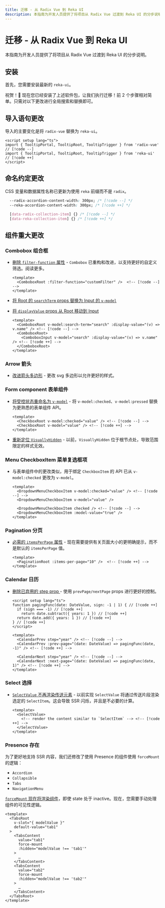 ```yaml
---
title: 迁移 - 从 Radix Vue 到 Reka UI
description: 本指南为开发人员提供了将项目从 Radix Vue 过渡到 Reka UI 的分步说明。
---
```


# 迁移 - 从 Radix Vue 到 Reka UI

<Description>
本指南为开发人员提供了将项目从 Radix Vue 过渡到 Reka UI 的分步说明。
</Description>

## 安装

首先，您需要安装最新的 `reka-ui`。

<InstallationTabs value="reka-ui" />

祝贺！🎉 现在您已经安装了上述软件包，让我们执行迁移！前 2 个步骤相对简单。只需对以下更改进行全局搜索和替换即可。

## 导入语句更改

导入的主要变化是将 `radix-vue` 替换为 `reka-ui`。

```vue
<script setup lang="ts">
import { TooltipPortal, TooltipRoot, TooltipTrigger } from 'radix-vue' // [!code --]
import { TooltipPortal, TooltipRoot, TooltipTrigger } from 'reka-ui' // [!code ++]
</script>
```

## 命名约定更改

CSS 变量和数据属性名称已更新为使用 `reka` 前缀而不是 `radix`。

```css
  --radix-accordion-content-width: 300px; /* [!code --] */
  --reka-accordion-content-width: 300px; /* [!code ++] */

  [data-radix-collection-item] {} /* [!code --] */
  [data-reka-collection-item] {} /* [!code ++] */
```

## 组件重大更改

### Combobox 组合框

- [删除 `filter-function` 属性](https://github.com/unovue/reka-ui/commit/ee8a3f2366a5c27c2bf1cc0a1ecbb0fea559a9f7) - `Combobox` 已重构和改进，以支持更好的自定义筛选。阅读更多。
  ```vue
  <template>
    <ComboboxRoot :filter-function="customFilter" />  <!-- [!code --] -->
  </template>
  ```

- [将 Root 的 `searchTerm` props 替换为 Input 的 `v-model`](https://github.com/unovue/reka-ui/commit/e1bab6598c3533dfbf6a86ad26b471ab826df069#diff-833593a5ce28a8c3fabc7d77462b116405e25df2b93bcab449798b5799e73474)
- [将 `displayValue` props 从 Root 移动到 Input](https://github.com/unovue/reka-ui/commit/e1bab6598c3533dfbf6a86ad26b471ab826df069#diff-833593a5ce28a8c3fabc7d77462b116405e25df2b93bcab449798b5799e73474)

  ```vue
  <template>
    <ComboboxRoot v-model:search-term="search" :display-value="(v) => v.name" /> <!-- [!code --] -->
    <ComboboxRoot>
      <ComboboxInput v-model="search" :display-value="(v) => v.name" /> <!-- [!code ++] -->
    </ComboboxRoot>
  </template>
  ```

### Arrow 箭头

- [改进箭头多边形](https://github.com/unovue/reka-ui/commit/ac8f3c34760f4c9c0f952ecd027b32951b9c416c) - 更改 svg 多边形以允许更好的样式。

### Form component 表单组件

- [将受控状态重命名为 `v-model`](https://github.com/unovue/reka-ui/commit/87aa5ba6016fa7a98f02ea43062212906b2633a0) -  将 `v-model:checked`、`v-model:pressed` 替换为更熟悉的表单组件 API。

  ```vue
  <template>
    <CheckboxRoot v-model:checked="value" /> <!-- [!code --] -->
    <CheckboxRoot v-model="value" /> <!-- [!code ++] -->
  </template>
  ```

- [重新定位 `VisuallyHidden`](https://github.com/unovue/reka-ui/commit/107389a9c230d2c94232887b9cbe2710222564aa) - 以前，`VisuallyHidden` 位于根节点处，导致范围限定的样式无效。

### Menu CheckboxItem 菜单复选框项

- 与表单组件中的更改类似，用于绑定 `CheckboxItem` 的 API 已从 `v-model:checked` 更改为 `v-model`。

  ```vue
  <template>
    <DropdownMenuCheckboxItem v-model:checked="value" /> <!-- [!code --] -->
    <DropdownMenuCheckboxItem v-model="value" />

    <DropdownMenuCheckboxItem checked /> <!-- [!code --] -->
    <DropdownMenuCheckboxItem :model-value="true" />
  </template>
  ```

### Pagination 分页

- [必需的 `itemsPerPage` 属性](https://github.com/unovue/reka-ui/commit/37bba0c26a3cbe7e7e3e4ac36770be3ef5224f0c) - 现在需要提供有关页面大小的更明确提示，而不是默认的 `itemsPerPage` 值。

  ```vue
  <template>
    <PaginationRoot :items-per-page="10" />  <!-- [!code ++] -->
  </template>
  ```

### Calendar 日历

- [删除已弃用的 step prop ](https://github.com/unovue/reka-ui/commit/ec146dd8fa0f95f64baf0b29c3424ee31cfb9666) - 使用 `prevPage/nextPage` props 进行更好的控制。

  ```vue
  <script setup lang="ts">
  function pagingFunc(date: DateValue, sign: -1 | 1) { // [!code ++]
    if (sign === -1) // [!code ++]
      return date.subtract({ years: 1 }) // [!code ++]
    return date.add({ years: 1 }) // [!code ++]
  } // [!code ++]
  </script>

  <template>
    <CalendarPrev step="year" /> <!-- [!code --] -->
    <CalendarPrev :prev-page="(date: DateValue) => pagingFunc(date, -1)" /> <!-- [!code ++] -->

    <CalendarNext step="year" /> <!-- [!code --] -->
    <CalendarNext :next-page="(date: DateValue) => pagingFunc(date, 1)" /> <!-- [!code ++] -->
  </template>
  ```

### Select 选择

- [`SelectValue` 不再渲染传送元素](https://github.com/unovue/reka-ui/commit/6a623484d610cc3b7c1a23a77c253c8e95cef518) - 以前实现 `SelectValue` 将通过传送片段渲染选定的 `SelectItem`。这会导致 SSR 闪烁，并且是不必要的计算。

  ```vue
  <template>
    <SelectValue>
      <!-- render the content similar to `SelectItem` --> <!-- [!code ++] -->
    </SelectValue>
  </template>
  ```

### Presence 存在

为了更好地支持 SSR 内容，我们还修改了使用 Presence 的组件使用 `forceMount` 的逻辑：

- `Accordion`
- `Collapsible`
- `Tabs`
- `NavigationMenu`

[`forceMount` 现在将渲染组件](https://github.com/unovue/reka-ui/commit/6f7f29abe79ac6c3ace117a398b6f7613ab6d2bc)，即使 state 处于 inactive。现在，您需要手动处理组件的可见性逻辑。

  ```vue
  <template>
    <TabsRoot
      v-slot="{ modelValue }"
      default-value="tab1"
    >
      <TabsContent
        value="tab1"
        force-mount
        :hidden="modelValue !== 'tab1'"
      >
        …
      </TabsContent>
      <TabsContent
        value="tab2"
        force-mount
        :hidden="modelValue !== 'tab2'"
      >
        …
      </TabsContent>
    </TabsRoot>
  </template>
  ```
